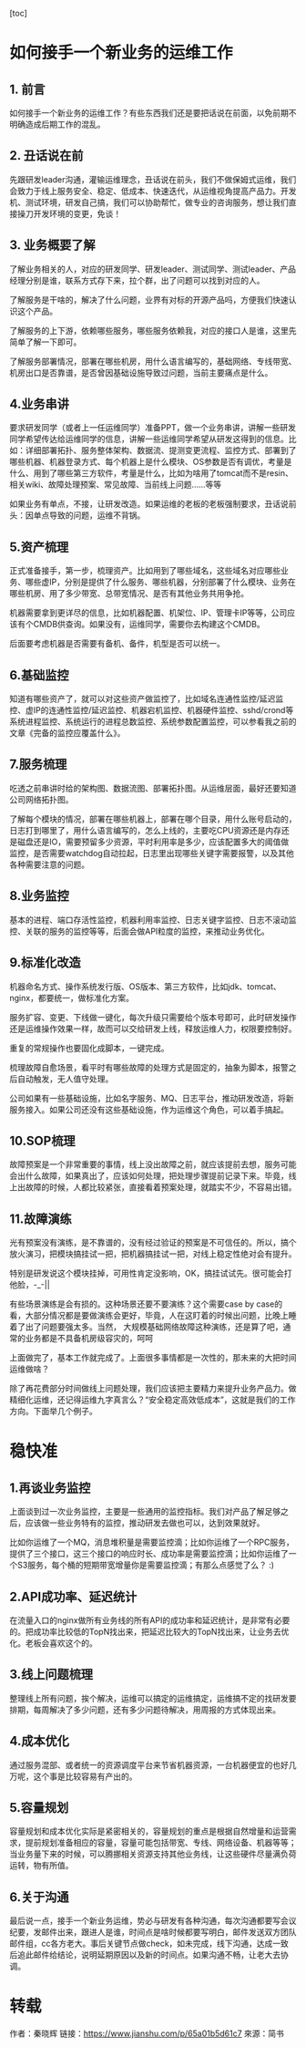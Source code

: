 [toc]

# 如何接手一个新业务的运维工作

## 1. 前言

如何接手一个新业务的运维工作？有些东西我们还是要把话说在前面，以免前期不明确造成后期工作的混乱。

## 2. 丑话说在前

先跟研发leader沟通，灌输运维理念，丑话说在前头，我们不做保姆式运维，我们会致力于线上服务安全、稳定、低成本、快速迭代，从运维视角提高产品力。开发机、测试环境，研发自己搞，我们可以协助帮忙，做专业的咨询服务，想让我们直接操刀开发环境的变更，免谈！

## 3. 业务概要了解
   
了解业务相关的人，对应的研发同学、研发leader、测试同学、测试leader、产品经理分别是谁，联系方式存下来，拉个群，出了问题可以找到对应的人。

了解服务是干啥的，解决了什么问题，业界有对标的开源产品吗，方便我们快速认识这个产品。

了解服务的上下游，依赖哪些服务，哪些服务依赖我，对应的接口人是谁，这里先简单了解一下即可。

了解服务部署情况，部署在哪些机房，用什么语言编写的，基础网络、专线带宽、机房出口是否靠谱，是否曾因基础设施导致过问题，当前主要痛点是什么。

## 4.业务串讲

要求研发同学（或者上一任运维同学）准备PPT，做一个业务串讲，讲解一些研发同学希望传达给运维同学的信息，讲解一些运维同学希望从研发这得到的信息。比如：详细部署拓扑、服务整体架构、数据流、提测变更流程、监控方式、部署到了哪些机器、机器登录方式、每个机器上是什么模块、OS参数是否有调优，考量是什么、用到了哪些第三方软件，考量是什么，比如为啥用了tomcat而不是resin、相关wiki、故障处理预案、常见故障、当前线上问题……等等

如果业务有单点，不接，让研发改造。如果运维的老板的老板强制要求，丑话说前头：因单点导致的问题，运维不背锅。

## 5.资产梳理

正式准备接手，第一步，梳理资产。比如用到了哪些域名，这些域名对应哪些业务、哪些虚IP，分别是提供了什么服务、哪些机器，分别部署了什么模块、业务在哪些机房、用了多少带宽、总带宽情况、是否有其他业务共用争抢。

机器需要拿到更详尽的信息，比如机器配置、机架位、IP、管理卡IP等等，公司应该有个CMDB供查询。如果没有，运维同学，需要你去构建这个CMDB。

后面要考虑机器是否需要有备机、备件，机型是否可以统一。

## 6.基础监控

知道有哪些资产了，就可以对这些资产做监控了，比如域名连通性监控/延迟监控、虚IP的连通性监控/延迟监控、机器宕机监控、机器硬件监控、sshd/crond等系统进程监控、系统运行的进程总数监控、系统参数配置监控，可以参看我之前的文章《完备的监控应覆盖什么》。

## 7.服务梳理

吃透之前串讲时给的架构图、数据流图、部署拓扑图。从运维层面，最好还要知道公司网络拓扑图。

了解每个模块的情况，部署在哪些机器上，部署在哪个目录，用什么账号启动的，日志打到哪里了，用什么语言编写的，怎么上线的，主要吃CPU资源还是内存还是磁盘还是IO，需要预留多少资源，平时利用率是多少，应该配置多大的阈值做监控，是否需要watchdog自动拉起，日志里出现哪些关键字需要报警，以及其他各种需要注意的问题。

## 8.业务监控

基本的进程、端口存活性监控，机器利用率监控、日志关键字监控、日志不滚动监控、关联的服务的监控等等，后面会做API粒度的监控，来推动业务优化。

## 9.标准化改造

机器命名方式、操作系统发行版、OS版本、第三方软件，比如jdk、tomcat、nginx，都要统一，做标准化方案。

服务扩容、变更、下线做一键化，每次升级只需要给个版本号即可，此时研发操作还是运维操作效果一样，故而可以交给研发上线，释放运维人力，权限要控制好。

重复的常规操作也要固化成脚本，一键完成。

梳理故障自愈场景，看平时有哪些故障的处理方式是固定的，抽象为脚本，报警之后自动触发，无人值守处理。

公司如果有一些基础设施，比如名字服务、MQ、日志平台，推动研发改造，将新服务接入。如果公司还没有这些基础设施，作为运维这个角色，可以着手搞起。

## 10.SOP梳理

故障预案是一个非常重要的事情，线上没出故障之前，就应该提前去想，服务可能会出什么故障，如果真出了，应该如何处理，把处理步骤提前记录下来。毕竟，线上出故障的时候，人都比较紧张，直接看着预案处理，就踏实不少，不容易出错。

## 11.故障演练

光有预案没有演练，是不靠谱的，没有经过验证的预案是不可信任的。所以，搞个放火演习，把模块搞挂试一把，把机器搞挂试一把，对线上稳定性绝对会有提升。

特别是研发说这个模块挂掉，可用性肯定没影响，OK，搞挂试试先。很可能会打他脸，-_-||

有些场景演练是会有损的。这种场景还要不要演练？这个需要case by case的看，大部分情况都是要做演练会更好，毕竟，人在这盯着的时候出问题，比晚上睡着了出了问题要强太多。当然， 大规模基础网络故障这种演练，还是算了吧，通常的业务都是不具备机房级容灾的，呵呵

上面做完了，基本工作就完成了。上面很多事情都是一次性的，那未来的大把时间运维做啥？

除了再花费部分时间做线上问题处理，我们应该把主要精力来提升业务产品力。做精细化运维，还记得运维九字真言么？“安全稳定高效低成本”，这就是我们的工作方向。下面举几个例子。

# 稳快准

## 1.再谈业务监控

上面谈到过一次业务监控，主要是一些通用的监控指标。我们对产品了解足够之后，应该做一些业务特有的监控，推动研发去做也可以，达到效果就好。

比如你运维了一个MQ，消息堆积量是需要监控滴；比如你运维了一个RPC服务，提供了三个接口，这三个接口的响应时长、成功率是需要监控滴；比如你运维了一个S3服务，每个桶的短期带宽增量你是需要监控滴；有那么点感觉了么？ :)

## 2.API成功率、延迟统计

在流量入口的nginx做所有业务线的所有API的成功率和延迟统计，是非常有必要的。把成功率比较低的TopN找出来，把延迟比较大的TopN找出来，让业务去优化。老板会喜欢这个的。

## 3.线上问题梳理

整理线上所有问题，挨个解决，运维可以搞定的运维搞定，运维搞不定的找研发要排期，每周解决了多少问题，还有多少问题待解决，用周报的方式体现出来。

## 4.成本优化

通过服务混部、或者统一的资源调度平台来节省机器资源，一台机器便宜的也好几万呢，这个事是比较容易有产出的。

## 5.容量规划

容量规划和成本优化实际是紧密相关的，容量规划的重点是根据自然增量和运营需求，提前规划准备相应的容量，容量可能包括带宽、专线、网络设备、机器等等；当业务量下来的时候，可以腾挪相关资源支持其他业务线，让这些硬件尽量满负荷运转，物有所值。

## 6.关于沟通

最后说一点，接手一个新业务运维，势必与研发有各种沟通，每次沟通都要写会议纪要，发邮件出来，跟进人是谁，时间点是啥时候都要写明白，邮件发送双方团队邮件组，cc各方老大。事后关键节点做check，如未完成，线下沟通，达成一致后追此邮件给结论，说明延期原因以及新的时间点。如果沟通不畅，让老大去协调。

# 转载
作者：秦晓辉
链接：https://www.jianshu.com/p/65a01b5d61c7
來源：简书
